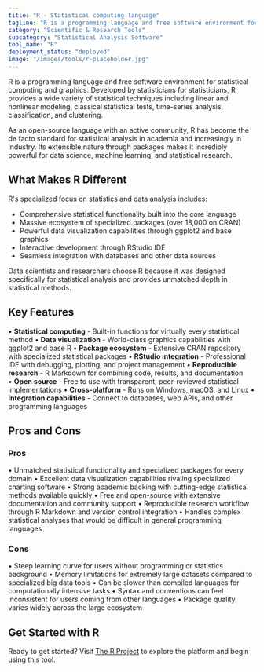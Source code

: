 ```yaml
---
title: "R - Statistical computing language"
tagline: "R is a programming language and free software environment for statistical computing and graphics..."
category: "Scientific & Research Tools"
subcategory: "Statistical Analysis Software"
tool_name: "R"
deployment_status: "deployed"
image: "/images/tools/r-placeholder.jpg"
---
```


R is a programming language and free software environment for statistical computing and graphics. Developed by statisticians for statisticians, R provides a wide variety of statistical techniques including linear and nonlinear modeling, classical statistical tests, time-series analysis, classification, and clustering.

As an open-source language with an active community, R has become the de facto standard for statistical analysis in academia and increasingly in industry. Its extensible nature through packages makes it incredibly powerful for data science, machine learning, and statistical research.

## What Makes R Different

R's specialized focus on statistics and data analysis includes:
- Comprehensive statistical functionality built into the core language
- Massive ecosystem of specialized packages (over 18,000 on CRAN)
- Powerful data visualization capabilities through ggplot2 and base graphics
- Interactive development through RStudio IDE
- Seamless integration with databases and other data sources

Data scientists and researchers choose R because it was designed specifically for statistical analysis and provides unmatched depth in statistical methods.

## Key Features

• **Statistical computing** - Built-in functions for virtually every statistical method
• **Data visualization** - World-class graphics capabilities with ggplot2 and base R
• **Package ecosystem** - Extensive CRAN repository with specialized statistical packages
• **RStudio integration** - Professional IDE with debugging, plotting, and project management
• **Reproducible research** - R Markdown for combining code, results, and documentation  
• **Open source** - Free to use with transparent, peer-reviewed statistical implementations
• **Cross-platform** - Runs on Windows, macOS, and Linux
• **Integration capabilities** - Connect to databases, web APIs, and other programming languages

## Pros and Cons

### Pros
• Unmatched statistical functionality and specialized packages for every domain
• Excellent data visualization capabilities rivaling specialized charting software
• Strong academic backing with cutting-edge statistical methods available quickly
• Free and open-source with extensive documentation and community support
• Reproducible research workflow through R Markdown and version control integration
• Handles complex statistical analyses that would be difficult in general programming languages

### Cons
• Steep learning curve for users without programming or statistics background
• Memory limitations for extremely large datasets compared to specialized big data tools
• Can be slower than compiled languages for computationally intensive tasks
• Syntax and conventions can feel inconsistent for users coming from other languages
• Package quality varies widely across the large ecosystem

## Get Started with R

Ready to get started? Visit [The R Project](https://www.r-project.org/) to explore the platform and begin using this tool.